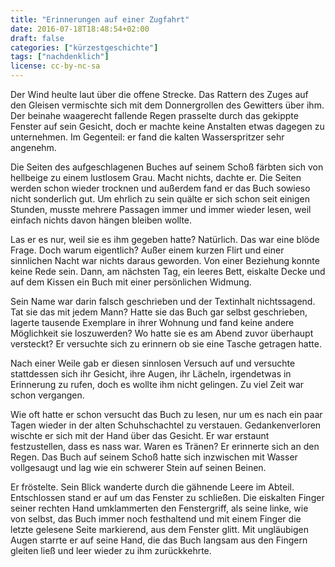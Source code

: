 ```yaml
---
title: "Erinnerungen auf einer Zugfahrt"
date: 2016-07-18T18:48:54+02:00
draft: false
categories: ["kürzestgeschichte"]
tags: ["nachdenklich"]
license: cc-by-nc-sa
---
```


Der Wind heulte laut über die offene Strecke. Das Rattern des Zuges auf den Gleisen vermischte sich mit dem Donnergrollen des Gewitters über ihm. Der beinahe waagerecht fallende Regen prasselte durch das gekippte Fenster auf sein Gesicht, doch er machte keine Anstalten etwas dagegen zu unternehmen. Im Gegenteil: er fand die kalten Wasserspritzer sehr angenehm.

Die Seiten des aufgeschlagenen Buches auf seinem Schoß färbten sich von hellbeige zu einem lustlosem Grau. Macht nichts, dachte er. Die Seiten werden schon wieder trocknen und außerdem fand er das Buch sowieso nicht sonderlich gut. Um ehrlich zu sein quälte er sich schon seit einigen Stunden, musste mehrere Passagen immer und immer wieder lesen, weil einfach nichts davon hängen bleiben wollte.

Las er es nur, weil sie es ihm gegeben hatte? Natürlich. Das war eine blöde Frage. Doch warum eigentlich? Außer einem kurzen Flirt und einer sinnlichen Nacht war nichts daraus geworden. Von einer Beziehung konnte keine Rede sein. Dann, am nächsten Tag, ein leeres Bett, eiskalte Decke und auf dem Kissen ein Buch mit einer persönlichen Widmung.

Sein Name war darin falsch geschrieben und der Textinhalt nichtssagend. Tat sie das mit jedem Mann? Hatte sie das Buch gar selbst geschrieben, lagerte tausende Exemplare in ihrer Wohnung und fand keine andere Möglichkeit sie loszuwerden? Wo hatte sie es am Abend zuvor überhaupt versteckt? Er versuchte sich zu erinnern ob sie eine Tasche getragen hatte.

Nach einer Weile gab er diesen sinnlosen Versuch auf und versuchte stattdessen sich ihr Gesicht, ihre Augen, ihr Lächeln, irgendetwas in Erinnerung zu rufen, doch es wollte ihm nicht gelingen. Zu viel Zeit war schon vergangen.

Wie oft hatte er schon versucht das Buch zu lesen, nur um es nach ein paar Tagen wieder in der alten Schuhschachtel zu verstauen. Gedankenverloren wischte er sich mit der Hand über das Gesicht. Er war erstaunt festzustellen, dass es nass war. Waren es Tränen? Er erinnerte sich an den Regen. Das Buch auf seinem Schoß hatte sich inzwischen mit Wasser vollgesaugt und lag wie ein schwerer Stein auf seinen Beinen.

Er fröstelte. Sein Blick wanderte durch die gähnende Leere im Abteil. Entschlossen stand er auf um das Fenster zu schließen. Die eiskalten Finger seiner rechten Hand umklammerten den Fenstergriff, als seine linke, wie von selbst, das Buch immer noch festhaltend und mit einem Finger die letzte gelesene Seite markierend, aus dem Fenster glitt. Mit ungläubigen Augen starrte er auf seine Hand, die das Buch langsam aus den Fingern gleiten ließ und leer wieder zu ihm zurückkehrte.
